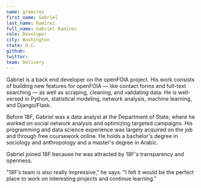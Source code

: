 ```yaml
---
name: gramirez
first_name: Gabriel
last_name: Ramírez
full_name: Gabriel Ramírez
role: Developer
city: Washington
state: D.C.
github:
twitter:
team: Delivery
---
```


Gabriel is a back end developer on the openFOIA project. His work consists of building new features for openFOIA — like contact forms and full-text searching — as well as scraping, cleaning, and validating data. He is well-versed in Python, statistical modeling, network analysis, machine learning, and Django/Flask.

Before 18F, Gabriel was a data analyst at the Department of State, where he worked on social network analysis and optimizing targeted campaigns. His programming and data science experience was largely acquired on the job and through free coursework online. He holds a bachelor's degree in sociology and anthropology and a master's degree in Arabic.

Gabriel joined 18F because he was attracted by 18F's transparency and openness. 

"18F’s team is also really impressive," he says. "I felt it would be the perfect place to work on interesting projects and continue learning."
